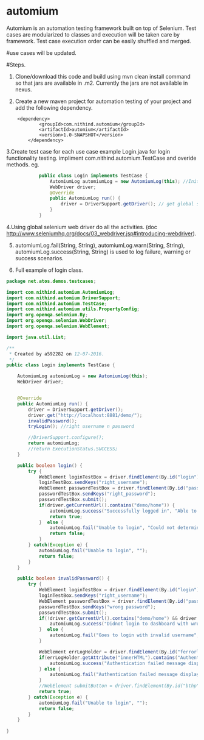 # automium
Automium is an automation testing framework built on top of Selenium. Test cases are modularized to classes and execution will be taken care by framework. Test case execution order can be easily shuffled and merged.


#use cases will be updated.

#Steps.
1. Clone/download this code and build using mvn clean install command so that jars are available in .m2. Currently the jars are not available in nexus.

2. Create a new maven project for automation testing of your project and add the following dependency.
```
	<dependency>
            <groupId>com.nithind.automium</groupId>
            <artifactId>automium</artifactId>
            <version>1.0-SNAPSHOT</version>
        </dependency>
```
		
3.Create test case for each use case example Login.java for login functionality testing. impliment com.nithind.automium.TestCase and overide methods.
			eg.
			
```java
			public class Login implements TestCase {
				AutomiumLog automiumLog = new AutomiumLog(this); //Initiate automiumLog
				WebDriver driver;
				@Override
				public AutomiumLog run() {
					driver = DriverSupport.getDriver(); // get global selenium web driver.
				}
			}
```
4.Using global selenium web driver do all the activities. (doc http://www.seleniumhq.org/docs/03_webdriver.jsp#introducing-webdriver).

5. automiumLog.fail(String, String), automiumLog.warn(String, String), automiumLog.success(String, String) is used to log failure, warning or success scenarios.

6. Full example of login class.
```java
package net.atos.demos.testcases;

import com.nithind.automium.AutomiumLog;
import com.nithind.automium.DriverSupport;
import com.nithind.automium.TestCase;
import com.nithind.automium.utils.PropertyConfig;
import org.openqa.selenium.By;
import org.openqa.selenium.WebDriver;
import org.openqa.selenium.WebElement;

import java.util.List;

/**
 * Created by a592282 on 12-07-2016.
 */
public class Login implements TestCase {

    AutomiumLog automiumLog = new AutomiumLog(this);
    WebDriver driver;


    @Override
    public AutomiumLog run() {
        driver = DriverSupport.getDriver();
        driver.get("http://localhost:8881/demo/");
        invalidPassword();
        tryLogin(); //right username n password

        //DriverSupport.configure();
        return automiumLog;
        //return ExecutionStatus.SUCCESS;
    }

    public boolean login() {
        try {
            WebElement loginTestBox = driver.findElement(By.id("login"));
            loginTestBox.sendKeys("right_username");
            WebElement passwordTestBox = driver.findElement(By.id("password"));
            passwordTestBox.sendKeys("right_password");
            passwordTestBox.submit();
            if(driver.getCurrentUrl().contains("demo/home")) {
                automiumLog.success("Successfully logged in", "Able to determine home url");
                return true;
            }  else {
                automiumLog.fail("Unable to login", "Could not determine home page URL");
                return false;
            }
        } catch(Exception e) {
            automiumLog.fail("Unable to login", "");
            return false;
        }
    }

    public boolean invalidPassword() {
        try {
            WebElement loginTestBox = driver.findElement(By.id("login"));
            loginTestBox.sendKeys("right_username");
            WebElement passwordTestBox = driver.findElement(By.id("password"));
            passwordTestBox.sendKeys("wrong password");
            passwordTestBox.submit();
            if(!driver.getCurrentUrl().contains("demo/home") && driver.getCurrentUrl().contains("demo/login")) {
                automiumLog.success("Didnot login to dashboard with wrong password", "Was able to determine login URL");
            }  else {
                automiumLog.fail("Goes to login with invalid username", "Username : dummyUsername");
            }

            WebElement errLogHolder = driver.findElement(By.id("ferrorlg"));
            if(errLogHolder.getAttribute("innerHTML").contains("Authentication failed.")) {
                automiumLog.success("Authentication failed message displayed", "");
            } else {
                automiumLog.fail("Authentication failed message displayed  not displayed", "");
            }
            //WebElement submitButton = driver.findElement(By.id("bthp"));
            return true;
        } catch(Exception e) {
            automiumLog.fail("Unable to login", "");
            return false;
        }
    }
    
}

```



